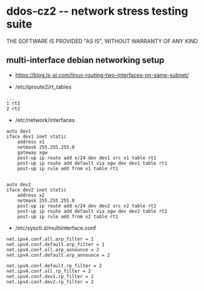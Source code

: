 # ddos-cz2 -- network stress testing suite

THE SOFTWARE IS PROVIDED "AS IS", WITHOUT WARRANTY OF ANY KIND


## multi-interface debian networking setup

* https://blog.ls-al.com/linux-routing-two-interfaces-on-same-subnet/

* /etc/iproute2/rt_tables
```
...
1 rt1
2 rt2
```

* /etc/network/interfaces
```
auto dev1
iface dev1 inet static
	address x1
	netmask 255.255.255.0
	gateway xgw
	post-up ip route add x/24 dev dev1 src x1 table rt1
	post-up ip route add default via xgw dev dev1 table rt1
	post-up ip rule add from x1 table rt1


auto dev2
iface dev2 inet static
	address x2
	netmask 255.255.255.0
	post-up ip route add x/24 dev dev2 src x2 table rt2
	post-up ip route add default via xgw dev dev2 table rt2
	post-up ip rule add from x2 table rt1
```

* /etc/sysctl.d/multiinterface.conf 
```
net.ipv4.conf.all.arp_filter = 1
net.ipv4.conf.default.arp_filter = 1
net.ipv4.conf.all.arp_announce = 2
net.ipv4.conf.default.arp_announce = 2
 
net.ipv4.conf.default.rp_filter = 2
net.ipv4.conf.all.rp_filter = 2
net.ipv4.conf.dev1.rp_filter = 2
net.ipv4.conf.dev2.rp_filter = 2
```
